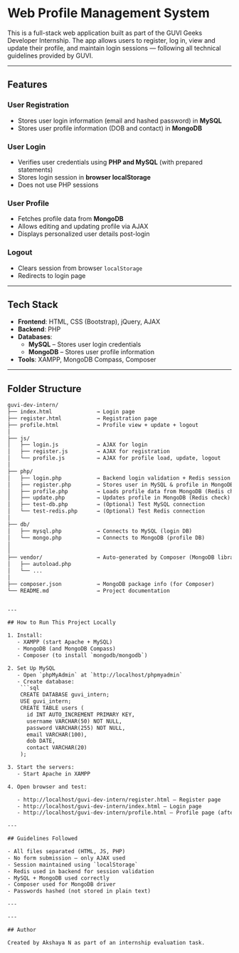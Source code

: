 # Web Profile Management System

This is a full-stack web application built as part of the GUVI Geeks Developer Internship. The app allows users to register, log in, view and update their profile, and maintain login sessions — following all technical guidelines provided by GUVI.

---

## Features

### User Registration
- Stores user login information (email and hashed password) in **MySQL**
- Stores user profile information (DOB and contact) in **MongoDB**

### User Login
- Verifies user credentials using **PHP and MySQL** (with prepared statements)
- Stores login session in **browser localStorage**
- Does not use PHP sessions

### User Profile
- Fetches profile data from **MongoDB**
- Allows editing and updating profile via AJAX
- Displays personalized user details post-login

### Logout
- Clears session from browser `localStorage`
- Redirects to login page

---

## Tech Stack

- **Frontend**: HTML, CSS (Bootstrap), jQuery, AJAX
- **Backend**: PHP
- **Databases**:
  - **MySQL** – Stores user login credentials
  - **MongoDB** – Stores user profile information
- **Tools**: XAMPP, MongoDB Compass, Composer

---

## Folder Structure

```txt
guvi-dev-intern/
├── index.html              → Login page
├── register.html           → Registration page
├── profile.html            → Profile view + update + logout
│
├── js/
│   ├── login.js            → AJAX for login
│   ├── register.js         → AJAX for registration
│   └── profile.js          → AJAX for profile load, update, logout
│
├── php/
│   ├── login.php           → Backend login validation + Redis session store
│   ├── register.php        → Stores user in MySQL & profile in MongoDB
│   ├── profile.php         → Loads profile data from MongoDB (Redis check)
│   ├── update.php          → Updates profile in MongoDB (Redis check)
│   ├── test-db.php         → (Optional) Test MySQL connection
│   └── test-redis.php      → (Optional) Test Redis connection
│
├── db/
│   ├── mysql.php           → Connects to MySQL (login DB)
│   └── mongo.php           → Connects to MongoDB (profile DB)
│ 
│
├── vendor/                 → Auto-generated by Composer (MongoDB library)
│   ├── autoload.php
│   └── ...
│
├── composer.json           → MongoDB package info (for Composer)
└── README.md               → Project documentation


---

## How to Run This Project Locally

1. Install:
   - XAMPP (start Apache + MySQL)
   - MongoDB (and MongoDB Compass)
   - Composer (to install `mongodb/mongodb`)

2. Set Up MySQL
   - Open `phpMyAdmin` at `http://localhost/phpmyadmin`
   - Create database:
    ```sql
    CREATE DATABASE guvi_intern;
    USE guvi_intern;
    CREATE TABLE users (
      id INT AUTO_INCREMENT PRIMARY KEY,
      username VARCHAR(50) NOT NULL,
      password VARCHAR(255) NOT NULL,
      email VARCHAR(100),
      dob DATE,
      contact VARCHAR(20)
    );

3. Start the servers:
   - Start Apache in XAMPP

4. Open browser and test:

   - http://localhost/guvi-dev-intern/register.html – Register page
   - http://localhost/guvi-dev-intern/index.html – Login page
   - http://localhost/guvi-dev-intern/profile.html – Profile page (after login)

---

## Guidelines Followed 

- All files separated (HTML, JS, PHP)
- No form submission — only AJAX used
- Session maintained using `localStorage`
- Redis used in backend for session validation
- MySQL + MongoDB used correctly
- Composer used for MongoDB driver
- Passwords hashed (not stored in plain text)

---

---

## Author

Created by Akshaya N as part of an internship evaluation task.